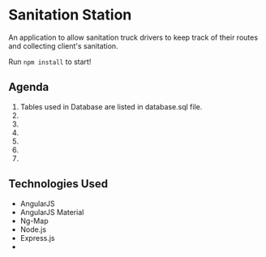 # Sanitation Station

An application to allow sanitation truck drivers to keep track of their routes and collecting client's sanitation.

Run `npm install` to start!

## Agenda

1. Tables used in Database are listed in database.sql file.
2.
3.
4.
5.
6.
7.

## Technologies Used

* AngularJS
* AngularJS Material
* Ng-Map
* Node.js
* Express.js
*
